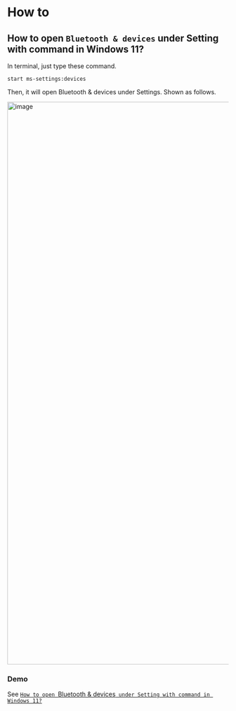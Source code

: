 # How to
## How to open `Bluetooth & devices` under Setting with command in Windows 11?
In terminal, just type these command.

```
start ms-settings:devices
```

Then, it will open Bluetooth & devices under Settings. Shown as follows.

<img width="1280" alt="image" src="https://github.com/user-attachments/assets/ac2f7b7e-393e-4553-a939-5b82560f1086" />

### Demo
See [`How to open `Bluetooth & devices` under Setting with command in Windows 11?`](https://youtu.be/PgBeRFVvlxw)
